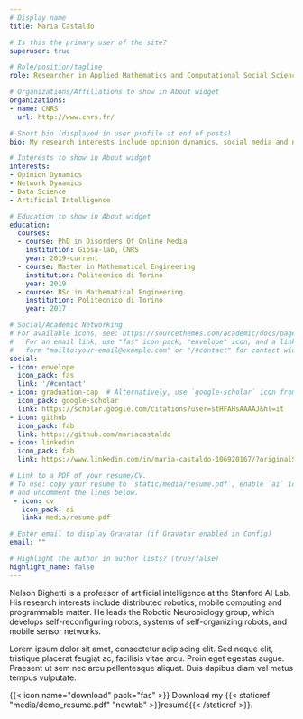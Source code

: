 ```yaml
---
# Display name
title: Maria Castaldo

# Is this the primary user of the site?
superuser: true

# Role/position/tagline
role: Researcher in Applied Mathematics and Computational Social Science

# Organizations/Affiliations to show in About widget
organizations:
- name: CNRS
  url: http://www.cnrs.fr/

# Short bio (displayed in user profile at end of posts)
bio: My research interests include opinion dynamics, social media and network analysis.

# Interests to show in About widget
interests:
- Opinion Dynamics
- Network Dynamics
- Data Science
- Artificial Intelligence

# Education to show in About widget
education:
  courses:
  - course: PhD in Disorders Of Online Media
    institution: Gipsa-lab, CNRS
    year: 2019-current
  - course: Master in Mathematical Engineering
    institution: Politecnico di Torino
    year: 2019
  - course: BSc in Mathematical Engineering
    institution: Politecnico di Torino
    year: 2017

# Social/Academic Networking
# For available icons, see: https://sourcethemes.com/academic/docs/page-builder/#icons
#   For an email link, use "fas" icon pack, "envelope" icon, and a link in the
#   form "mailto:your-email@example.com" or "/#contact" for contact widget.
social:
- icon: envelope
  icon_pack: fas
  link: '/#contact'
- icon: graduation-cap  # Alternatively, use `google-scholar` icon from `ai` icon pack
  icon_pack: google-scholar
  link: https://scholar.google.com/citations?user=stHFAHsAAAAJ&hl=it
- icon: github
  icon_pack: fab
  link: https://github.com/mariacastaldo
- icon: linkedin
  icon_pack: fab
  link: https://www.linkedin.com/in/maria-castaldo-106920167/?originalSubdomain=it

# Link to a PDF of your resume/CV.
# To use: copy your resume to `static/media/resume.pdf`, enable `ai` icons in `params.toml`, 
# and uncomment the lines below.
 - icon: cv
   icon_pack: ai
   link: media/resume.pdf

# Enter email to display Gravatar (if Gravatar enabled in Config)
email: ""

# Highlight the author in author lists? (true/false)
highlight_name: false
---
```


Nelson Bighetti is a professor of artificial intelligence at the Stanford AI Lab. His research interests include distributed robotics, mobile computing and programmable matter. He leads the Robotic Neurobiology group, which develops self-reconfiguring robots, systems of self-organizing robots, and mobile sensor networks.

Lorem ipsum dolor sit amet, consectetur adipiscing elit. Sed neque elit, tristique placerat feugiat ac, facilisis vitae arcu. Proin eget egestas augue. Praesent ut sem nec arcu pellentesque aliquet. Duis dapibus diam vel metus tempus vulputate.

{{< icon name="download" pack="fas" >}} Download my {{< staticref "media/demo_resume.pdf" "newtab" >}}resumé{{< /staticref >}}.
